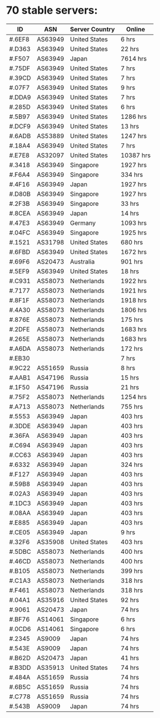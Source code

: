 # 70 stable servers:

| ID | ASN | Server Country | Online |
| ------ | ------ | ------ | ------ |
| #.6EF8 | AS63949 | United States | 6 hrs |
| #.D363 | AS63949 | United States | 22 hrs |
| #.F507 | AS63949 | Japan | 7614 hrs |
| #.75DF | AS63949 | United States | 7 hrs |
| #.39CD | AS63949 | United States | 7 hrs |
| #.07F7 | AS63949 | United States | 9 hrs |
| #.DDA9 | AS63949 | United States | 7 hrs |
| #.285D | AS63949 | United States | 6 hrs |
| #.5B97 | AS63949 | United States | 1286 hrs |
| #.DCF9 | AS63949 | United States | 13 hrs |
| #.6ADB | AS53889 | United States | 1247 hrs |
| #.18A4 | AS63949 | United States | 7 hrs |
| #.E7E8 | AS32097 | United States | 10387 hrs |
| #.3418 | AS63949 | Singapore | 1927 hrs |
| #.F6A4 | AS63949 | Singapore | 334 hrs |
| #.4F16 | AS63949 | Japan | 1927 hrs |
| #.D80B | AS63949 | Singapore | 1927 hrs |
| #.2F3B | AS63949 | Singapore | 33 hrs |
| #.8CEA | AS63949 | Japan | 14 hrs |
| #.47E3 | AS63949 | Germany | 1093 hrs |
| #.04FC | AS63949 | Singapore | 1925 hrs |
| #.1521 | AS31798 | United States | 680 hrs |
| #.6FBD | AS63949 | United States | 1672 hrs |
| #.69F6 | AS20473 | Australia | 901 hrs |
| #.5EF9 | AS63949 | United States | 18 hrs |
| #.C931 | AS58073 | Netherlands | 1922 hrs |
| #.7177 | AS58073 | Netherlands | 1921 hrs |
| #.8F1F | AS58073 | Netherlands | 1918 hrs |
| #.4A30 | AS58073 | Netherlands | 1806 hrs |
| #.876E | AS58073 | Netherlands | 175 hrs |
| #.2DFE | AS58073 | Netherlands | 1683 hrs |
| #.265E | AS58073 | Netherlands | 1683 hrs |
| #.A6DA | AS58073 | Netherlands | 172 hrs |
| #.EB30 |  |  | 7 hrs |
| #.9C22 | AS51659 | Russia | 8 hrs |
| #.AAB1 | AS47196 | Russia | 15 hrs |
| #.1F50 | AS47196 | Russia | 21 hrs |
| #.75F2 | AS58073 | Netherlands | 1254 hrs |
| #.A713 | AS58073 | Netherlands | 755 hrs |
| #.5553 | AS63949 | Japan | 403 hrs |
| #.3DDE | AS63949 | Japan | 403 hrs |
| #.36FA | AS63949 | Japan | 403 hrs |
| #.C694 | AS63949 | Japan | 403 hrs |
| #.CC63 | AS63949 | Japan | 403 hrs |
| #.6332 | AS63949 | Japan | 324 hrs |
| #.F127 | AS63949 | Japan | 403 hrs |
| #.59B8 | AS63949 | Japan | 403 hrs |
| #.02A3 | AS63949 | Japan | 403 hrs |
| #.1DC3 | AS63949 | Japan | 403 hrs |
| #.08AA | AS63949 | Japan | 403 hrs |
| #.E885 | AS63949 | Japan | 403 hrs |
| #.CE05 | AS63949 | Japan | 9 hrs |
| #.32F6 | AS35908 | United States | 403 hrs |
| #.5DBC | AS58073 | Netherlands | 400 hrs |
| #.46CD | AS58073 | Netherlands | 400 hrs |
| #.B105 | AS58073 | Netherlands | 399 hrs |
| #.C1A3 | AS58073 | Netherlands | 318 hrs |
| #.F461 | AS58073 | Netherlands | 318 hrs |
| #.04A1 | AS35916 | United States | 92 hrs |
| #.9061 | AS20473 | Japan | 74 hrs |
| #.BF76 | AS14061 | Singapore | 6 hrs |
| #.0CD6 | AS14061 | Singapore | 6 hrs |
| #.2345 | AS9009 | Japan | 74 hrs |
| #.543E | AS9009 | Japan | 74 hrs |
| #.B62D | AS20473 | Japan | 41 hrs |
| #.B3DD | AS35913 | United States | 74 hrs |
| #.484A | AS51659 | Russia | 74 hrs |
| #.6B5C | AS51659 | Russia | 74 hrs |
| #.C778 | AS51659 | Russia | 74 hrs |
| #.543B | AS9009 | Japan | 74 hrs |

